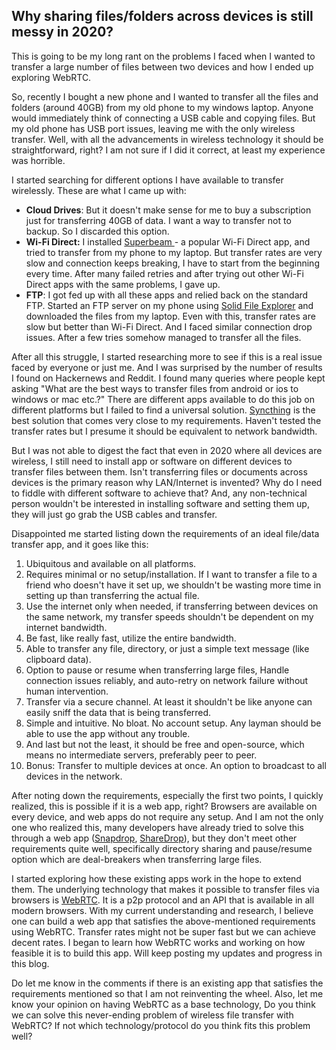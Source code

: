 ## Why sharing files/folders across devices is still messy in 2020?

This is going to be my long rant on the problems I faced when I wanted to transfer a large number of files between two devices and how I ended up exploring WebRTC.

So, recently I bought a new phone and I wanted to transfer all the files and folders (around 40GB) from my old phone to my windows laptop. Anyone would immediately think of connecting a USB cable and copying files. But my old phone has USB port issues, leaving me with the only wireless transfer. Well, with all the advancements in wireless technology it should be straightforward, right? I am not sure if I did it correct, at least my experience was horrible.

I started searching for different options I have available to transfer wirelessly. These are what I came up with:

- **Cloud Drives**: But it doesn't make sense for me to buy a subscription just for transferring 40GB of data. I want a way to transfer not to backup. So I discarded this option.
- **Wi-Fi Direct:** I installed  [Superbeam ](https://superbe.am/) - a popular Wi-Fi Direct app, and tried to transfer from my phone to my laptop. But transfer rates are very slow and connection keeps breaking, I have to start from the beginning every time. After many failed retries and after trying out other Wi-Fi Direct apps with the same problems, I gave up.
- **FTP**: I got fed up with all these apps and relied back on the standard FTP. Started an FTP server on my phone using  [Solid File Explorer](https://play.google.com/store/apps/details?id=pl.solidexplorer2)  and downloaded the files from my laptop. Even with this, transfer rates are slow but better than Wi-Fi Direct. And I faced similar connection drop issues. After a few tries somehow managed to transfer all the files.

After all this struggle, I started researching more to see if this is a real issue faced by everyone or just me. And I was surprised by the number of results I found on Hackernews and Reddit. I found many queries where people kept asking "What are the best ways to transfer files from android or ios to windows or mac etc.?" There are different apps available to do this job on different platforms but I failed to find a universal solution.  [Syncthing](https://syncthing.net/)  is the best solution that comes very close to my requirements. Haven't tested the transfer rates but I presume it should be equivalent to network bandwidth.

But I was not able to digest the fact that even in 2020 where all devices are wireless, I still need to install app or software on different devices to transfer files between them. Isn't transferring files or documents across devices is the primary reason why LAN/Internet is invented? Why do I need to fiddle with different software to achieve that? And, any non-technical person wouldn't be interested in installing software and setting them up, they will just go grab the USB cables and transfer.

Disappointed me started listing down the requirements of an ideal file/data transfer app, and it goes like this:

1. Ubiquitous and available on all platforms.
2. Requires minimal or no setup/installation. If I want to transfer a file to a friend who doesn't have it set up, we shouldn't be wasting more time in setting up than transferring the actual file.
3. Use the internet only when needed, if transferring between devices on the same network, my transfer speeds shouldn't be dependent on my internet bandwidth.
4. Be fast, like really fast, utilize the entire bandwidth.
5. Able to transfer any file, directory, or just a simple text message (like clipboard data).
6. Option to pause or resume when transferring large files, Handle connection issues reliably, and auto-retry on network failure without human intervention.
7. Transfer via a secure channel. At least it shouldn't be like anyone can easily sniff the data that is being transferred.
8. Simple and intuitive. No bloat. No account setup. Any layman should be able to use the app without any trouble.
9. And last but not the least, it should be free and open-source, which means no intermediate servers, preferably peer to peer.
10. Bonus: Transfer to multiple devices at once. An option to broadcast to all devices in the network.

After noting down the requirements, especially the first two points, I quickly realized, this is possible if it is a web app, right? Browsers are available on every device, and web apps do not require any setup. And I am not the only one who realized this, many developers have already tried to solve this through a web app ([Snapdrop](https://snapdrop.net/),  [ShareDrop](https://www.sharedrop.io/)), but they don't meet other requirements quite well, specifically directory sharing and pause/resume option which are deal-breakers when transferring large files.

I started exploring how these existing apps work in the hope to extend them. The underlying technology that makes it possible to transfer files via browsers is  [WebRTC](https://webrtc.org/). It is a p2p protocol and an API that is available in all modern browsers. With my current understanding and research, I believe one can build a web app that satisfies the above-mentioned requirements using WebRTC. Transfer rates might not be super fast but we can achieve decent rates. I began to learn how WebRTC works and working on how feasible it is to build this app. Will keep posting my updates and progress in this blog.

Do let me know in the comments if there is an existing app that satisfies the requirements mentioned so that I am not reinventing the wheel. Also, let me know your opinion on having WebRTC as a base technology, Do you think we can solve this never-ending problem of wireless file transfer with WebRTC? If not which technology/protocol do you think fits this problem well?